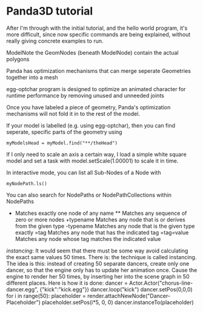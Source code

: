 # Panda3D tutorial 

After I'm through with the initial tutorial, and the hello world program, it's
more difficult, since now specific commands are being explained, without really
giving concrete examples to run. 


ModelNote
the GeomNodes (beneath ModelNode) contain the actual polygons

Panda has optimization mechanisms that can merge seperate Geometries together
into a mesh

egg-optchar program is designed to optimize an animated character for runtime
performance by removing unused and unneeded joints

Once you have labeled a piece of geometry, Panda's optimization mechanisms will
not fold it in to the rest of the model.

If your model is labelled (e.g. using egg-optchar), then you can find seperate, 
specific parts of the geometry using 
```
myModelsHead = myModel.find("**/theHead")
```

If I only need to scale an axis a certain way, I load a simple white square
model and set a task with model.setScale(1.00001) to scale it in time. 

In interactive mode, you can list all Sub-Nodes of a Node with
```
myNodePath.ls()
```

You can also search for NodePaths or NodePathCollections within NodePaths 
*	Matches exactly one node of any name
**	Matches any sequence of zero or more nodes
+typename	Matches any node that is or derives from the given type
-typename	Matches any node that is the given type exactly
=tag	Matches any node that has the indicated tag
=tag=value	Matches any node whose tag matches the indicated value


*instancing*:
It would seem that there must be some way avoid calculating the exact same values 50 times. There is: the technique is called instancing. The idea is this: instead of creating 50 separate dancers, create only one dancer, so that the engine only has to update her animation once. Cause the engine to render her 50 times, by inserting her into the scene graph in 50 different places. Here is how it is done:
dancer = Actor.Actor("chorus-line-dancer.egg", {"kick":"kick.egg"})
dancer.loop("kick")
dancer.setPos(0,0,0)
for i in range(50):
  placeholder = render.attachNewNode("Dancer-Placeholder")
  placeholder.setPos(i*5, 0, 0)
  dancer.instanceTo(placeholder)
